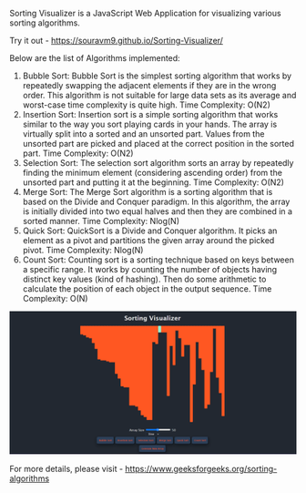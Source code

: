 Sorting Visualizer is a JavaScript Web Application for visualizing various sorting algorithms.

Try it out - https://souravm9.github.io/Sorting-Visualizer/

Below are the list of Algorithms implemented:
1. Bubble Sort: Bubble Sort is the simplest sorting algorithm that works by repeatedly swapping the adjacent elements if they are in the wrong order. This algorithm is not suitable for large data sets as its average and worst-case time complexity is quite high.
Time Complexity: O(N2)
2. Insertion Sort: Insertion sort is a simple sorting algorithm that works similar to the way you sort playing cards in your hands. The array is virtually split into a sorted and an unsorted part. Values from the unsorted part are picked and placed at the correct position in the sorted part.
Time Complexity: O(N2)
3. Selection Sort: The selection sort algorithm sorts an array by repeatedly finding the minimum element (considering ascending order) from the unsorted part and putting it at the beginning.
Time Complexity: O(N2)
4. Merge Sort: The Merge Sort algorithm is a sorting algorithm that is based on the Divide and Conquer paradigm. In this algorithm, the array is initially divided into two equal halves and then they are combined in a sorted manner.
Time Complexity: Nlog(N)
5. Quick Sort: QuickSort is a Divide and Conquer algorithm. It picks an element as a pivot and partitions the given array around the picked pivot.
Time Complexity: Nlog(N) 
6. Count Sort: Counting sort is a sorting technique based on keys between a specific range. It works by counting the number of objects having distinct key values (kind of hashing). Then do some arithmetic to calculate the position of each object in the output sequence. 
Time Complexity: O(N)

![alt text](https://github.com/SouravM9/Sorting-Visualizer/blob/master/Image.png)

For more details, please visit - https://www.geeksforgeeks.org/sorting-algorithms
